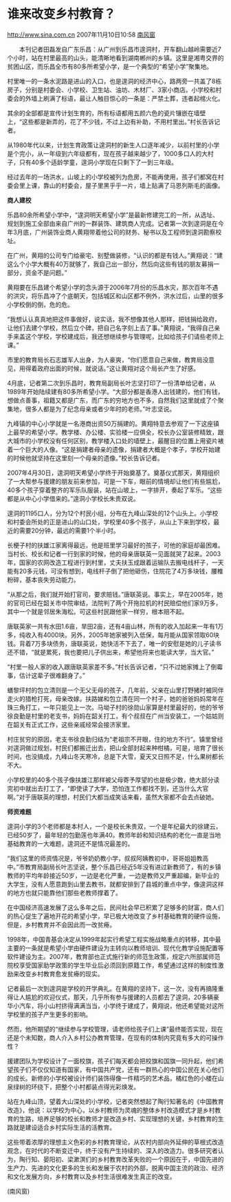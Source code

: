 # 谁来改变乡村教育？

http://www.sina.com.cn 2007年11月10日10:58 [南风窗](http://www.nfcmag.com/)

　　本刊记者田磊发自广东乐昌：从广州到乐昌市遑洞村，开车翻山越岭需要近7个小时，站在村里最高的山头，能清晰地看到湖南郴州的乡镇。这里是湘粤交界的贫困山区，而乐昌全市有80多所希望小学，是一个典型的“希望小学”聚集地。

村里唯一的一条水泥路是进山的入口，也是遑洞的经济中心，路两旁一共盖了8栋房子，分别是村委会、小学校、卫生站、油坊、木材厂、3家小商店。小学校和村委会的外墙上刷满了标语，最让人触目惊心的一条是：严禁土葬，违者起棺火化。

其余的全部都是宣传计划生育的，所有标语都用五颜六色的瓷片镶嵌在墙壁上，“这些都是新弄的，花了不少钱，不过上边有补助，不用村里出。”村长告诉记者。

从1980年代以来，计划生育政策让遑洞村的新生人口逐年减少，以前村里的小学是个完小，从一年级到六年级都有，现在孩子越来越少了，1000多口人的大村子，只有40多个适龄学童，遑洞小学现在只剩下了一到三年级。

经过去年的一场洪水，山坡上的小学校被列为危房，不能再使用，孩子们都窝在村委会里上课，靠山的村委会，屋子里黑乎乎一片，墙上贴满了马恩列斯毛的画像。

**商人建校**

乐昌80余所希望小学中，“遑洞明天希望小学”是最新修建完工的一所，从选址、规划到施工全部由来自广州的一群装饰、建筑商人完成。记者第一次到遑洞是在今年3月底，广州装饰业商人黄翔带着他公司的财务、秘书以及工程师到遑洞勘察校址。

在广州，黄翔的公司专门给豪宅、别墅做装修，“认识的都是有钱人。”黄翔说：“建这么个小学大概有40万就够了，我自己出一部分，然后向这些有钱的朋友募捐一部分，资金不是问题。”

黄翔要在乐昌建个希望小学的念头源于2006年7月份的乐昌水灾，那次百年不遇的洪灾，将乐昌冲了个底朝天，包括城区和山区都不例外，洪水过后，山里的很多小学校倒的倒，危的危。

“我想认认真真地把这件事做好，说实话，我不想像其他人那样，把钱捐给政府，让他们去建个学校，然后立个碑，把自己名字刻上去了事。”黄翔说，“我得自己亲手来盖这个学校，学校建成后，我还想继续参与管理呢，比如给孩子们请些老师上课。”

市里的教育局长石志雄军人出身，为人豪爽，“你们愿意自己来做，教育局没意见，用得着政府出面的时候，就说话。”这让黄翔对这个局长产生了好感。

4月底，记者第二次到乐昌时，教育局副局长叶志坚打印了一份清单给记者，从1989年开始陆续建有80多所希望小学。“大部分都是香港人出钱建的，他们有钱，想做点善事，祖籍又都是广东，而广东的穷地方也不多，自然我们这里就成了个聚集地，很多人都是为了纪念母亲或者少年时的老师。”叶志坚说。

九峰镇的中心小学就是一名港商出资50万捐建的。黄翔特意去参观了一下这座镇上最早的希望小学。教学楼、办公楼、实验楼一应俱全，校长办公室装修精致，跟大城市的小学校没有任何区别，教学楼入口处的墙壁上，最醒目的位置上用瓷片裱着一个巨大的人像。“这是捐建者母亲的遗像，捐建者大概是个孝子，学校开始建的时候他就坚持在这里刻一个母亲的遗像。”校长告诉记者。

2007年4月30日，遑洞明天希望小学终于开始奠基了。奠基仪式那天，黄翔组织了一大帮参与援建的朋友前来参加，可是一下车，眼前的情境却让他们有些尴尬，40多个孩子穿着整齐的军乐队服装，站在山坡上，一字排开，奏起了军乐。“这些都是从中心小学借来的。”遑洞小学校长朱贵双说。

遑洞的1195口人，分为12个村民小组，分布在九峰山深处的12个山头上。小学校和村委会所处的正是进山的山口处，学校里40多个孩子，从山上下来到学校，最近的需要20分钟，最远的需要1个半小时。

长梗子村的扶雄江家离得最远，他是班里学习最好的孩子，可他的家庭却最困难。当村长、校长和记者一行到家的时候，他的母亲唐联英一见面就哭了起来。2003年，国家的农网改造工程进行到村里，丈夫扶玉成跟着运输队去搬电线杆子，一天能有20多元钱，可没有想到，电线杆子倒了把他砸伤，住院花了4万多块钱，腰椎粉碎，基本丧失劳动能力。

“从那之后，我们就开始打官司，要求赔钱。”唐联英说。事实上，早在2005年，她的官司已经在韶关市中院审结，法院判了两个开拖拉机的村民赔偿他们家9万多，其中一个就是邻居朱海松。可这些村民跟他家一样穷，根本赔不起。

唐联英家一共有水田1.6亩，旱田2亩，还有4亩山林，所有的收入加起来一年有1万多，纯收入有4000块。另外，2005年她家被列入低保，每月能从国家领取60块钱。背着7万多块债务，唐联英说，她快活不下去了，唯一的安慰是她的儿子读书还不错，“就是累死，我也要把儿子供出来，希望他将来也能读大学，当大官。”

“村里一般人家的收入跟唐联英家差不多。”村长告诉记者，“只不过她家摊上了倒霉事，估计这辈子很难翻身了。”

蟮黎坪村的包立清则是一个无父无母的孩子，几年前，父亲在山里打野猪时被同伴走火的猎枪打死，母亲改嫁。扶路娣和包立清在同一个村子，她的爸爸妈妈常年在珠三角打工，一年只能见上一次。马坳子村的徐勋山家算是村里最好的，他的爷爷徐良勤是村里的老支书，妈妈在韶关打工，有个叔叔在广州当安装工，一个姑姑则在韶关有正式工作，这些亲戚经常会接济家里。

村庄贫穷的原因，老支书徐良勤归结为“老祖宗不开眼，住的地方不行”。镇里曾经对遑洞做过规划，村民们都搬迁出去，把山全部封起来种柑橘，可是，培育了很长时间，也没搞成，九峰山冬天寒冷，总是下大雪，夏天又日照不足，什么果树都长不大。

小学校里的40多个孩子像扶雄江那样被父母寄予厚望的也是极少数，绝大部分读完初中就出去打工了，“即使读了大学，恐怕连工作都找不到，还当什么大官啊。”对于唐联英的理想，村民们大都当成笑话来看，虽然大家都不会去点破她。

**师资难题**

遑洞小学的3个老师都是本村人，一个是校长朱贵双，一个是年纪最大的徐建云，已经50岁了，最年轻的包勤莲也年满40。教师年龄和知识结构的老化一直是当地基础教育的一大难题，遑洞还不是情况最差的。

“我们这里的师资情况是，爷爷奶奶教小学，叔叔阿姨教初中，哥哥姐姐教高中。”市教育局副局长叶志坚说，整个乐昌已经近5年没有进过新教师了，有的乡镇教师的平均年龄接近50岁，一边是老化严重，一边是教师又严重超编，新毕业的大学生，没有人愿意跑到山里去教书，就都安排到了县城的重点中学，像遑洞这样的地方也就只能靠他们那些老教师撑着了。

在中国经济高速发展了这么多年之后，民间社会早已积累了足够多的财富，商人们的热心促生了遍地开花的希望小学，早已极大地改变了乡村基础教育的硬件设施，但是，乡村教育并不会因此而一改贫瘠。

1998年，中国青基会决定从1999年起实行希望工程实施战略重点的转移，其中最主要的一条就是希望小学由硬件建设为主转向以教师培训、现代化教学设施配置等软件建设为主。2007年，教育部也正式施行新的师范生政策，规定六所部属师范院校享受国家助学政策的学生毕业后必须回到原籍工作，希望通过这样的制度性激励来改变乡村教育愈发贫瘠的现实。

记者最后一次到遑洞是学校的开学典礼。在黄翔的坚持下，这一次，没有再搞隆重得让人尴尬的欢迎仪式，那天，几乎所有参与援建的人员都去了遑洞，20多辆豪华小汽车，将小山村挤得满满当当，小学终于建成了，黄翔说，他还希望能对这所学校里的孩子产生更多的影响。

然而，他所期望的“继续参与学校管理，请老师给孩子们上课”最终能否实现，现在还是个未知数，商人介入乡村公办教育管理，在现有的体制内究竟有多大的可操作性？

援建团队为学校设计了一面校旗，孩子们每天都会把校旗和国旗一同升起，他们希望孩子们不仅仅知道有国家，有中国共产党，还有一群热心的中国公民在关心他们的成长。新修的小学校被设计师们装饰得像一件精巧的艺术品，橘红色的小楼在山泉绿树的环绕下，把整个小村都装点得光彩焕发。

站在九峰山顶，望着大山深处的小学校，记者突然想起了陶行知著名的《中国教育改造》，他说：以学校为中心，以乡村教师为灵魂的整体乡村改造模式才是乡村教育的生路，培养足够的校长和教师才是改造乡村、实现理想的关键，乡村教育的生路就是建设适合乡村实际生活的活教育。

这些带着浓厚的理想主义色彩的乡村教育理论，从农村内部向外延伸的草根式改造观念，在时代的不断变迁中，终于没有产生持续的、深入的改造力。很多研究者认为，陶行知、晏阳初、梁漱溟们的乡村教育改革失败的一个原因在于，中国先进的生产力、先进的文化更多的生长和发展于农村的外部，脱离中国主流的政治、经济和文化发展方向，乡村教育以及乡村生活很难发生真正的改变。

(南风窗)